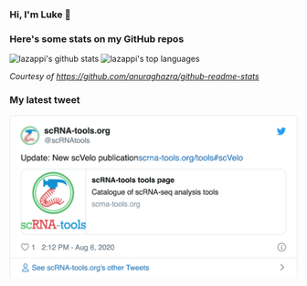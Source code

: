 ### Hi, I'm Luke 👋

<!--
**lazappi/lazappi** is a ✨ _special_ ✨ repository because its `README.md` (this file) appears on your GitHub profile.

Here are some ideas to get you started:

- 🔭 I’m currently working on ...
- 🌱 I’m currently learning ...
- 👯 I’m looking to collaborate on ...
- 🤔 I’m looking for help with ...
- 💬 Ask me about ...
- 📫 How to reach me: ...
- 😄 Pronouns: ...
- ⚡ Fun fact: ...
-->

### Here's some stats on my GitHub repos

![lazappi's github stats](https://github-readme-stats.vercel.app/api?username=lazappi&count_private=true&show_icons=true&theme=buefy&hide_title=True)
![lazappi's top languages](https://github-readme-stats.vercel.app/api/top-langs/?username=lazappi&hide=html&theme=buefy&layout=compact)

_Courtesy of https://github.com/anuraghazra/github-readme-stats_

### My latest tweet

[![My latest tweet](https://github.com/lazappi/lazappi/raw/master/latest_tweet.png "My latest tweet")](https://twitter.com/_lazappi_)
